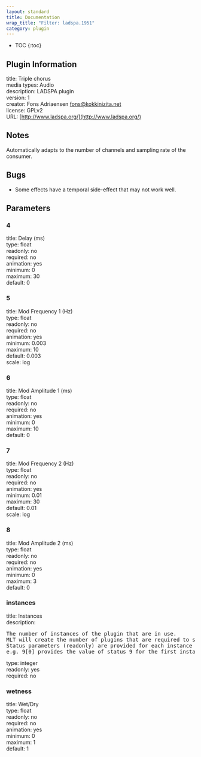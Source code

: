```yaml
---
layout: standard
title: Documentation
wrap_title: "Filter: ladspa.1951"
category: plugin
---
```

* TOC
{:toc}

## Plugin Information

title: Triple chorus  
media types:
Audio  
description: LADSPA plugin  
version: 1  
creator: Fons Adriaensen <fons@kokkinizita.net>  
license: GPLv2  
URL: [http://www.ladspa.org/](http://www.ladspa.org/)  

## Notes

Automatically adapts to the number of channels and sampling rate of the consumer.

## Bugs

* Some effects have a temporal side-effect that may not work well.


## Parameters

### 4

title: Delay (ms)    
type: float  
readonly: no  
required: no  
animation: yes  
minimum: 0  
maximum: 30  
default: 0  

### 5

title: Mod Frequency 1 (Hz)    
type: float  
readonly: no  
required: no  
animation: yes  
minimum: 0.003  
maximum: 10  
default: 0.003  
scale: log  

### 6

title: Mod Amplitude 1 (ms)    
type: float  
readonly: no  
required: no  
animation: yes  
minimum: 0  
maximum: 10  
default: 0  

### 7

title: Mod Frequency 2 (Hz)    
type: float  
readonly: no  
required: no  
animation: yes  
minimum: 0.01  
maximum: 30  
default: 0.01  
scale: log  

### 8

title: Mod Amplitude 2 (ms)    
type: float  
readonly: no  
required: no  
animation: yes  
minimum: 0  
maximum: 3  
default: 0  

### instances

title: Instances    
description:
<pre>
The number of instances of the plugin that are in use.
MLT will create the number of plugins that are required to support the number of audio channels.
Status parameters (readonly) are provided for each instance and are accessed by specifying the instance number after the identifier (starting at zero).
e.g. 9[0] provides the value of status 9 for the first instance.
</pre>
type: integer  
readonly: yes  
required: no  

### wetness

title: Wet/Dry    
type: float  
readonly: no  
required: no  
animation: yes  
minimum: 0  
maximum: 1  
default: 1  

